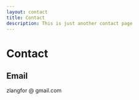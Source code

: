 ```yaml
---
layout: contact
title: Contact
description: This is just another contact page
---
```


# Contact

## Email

zlangfor @ gmail.com